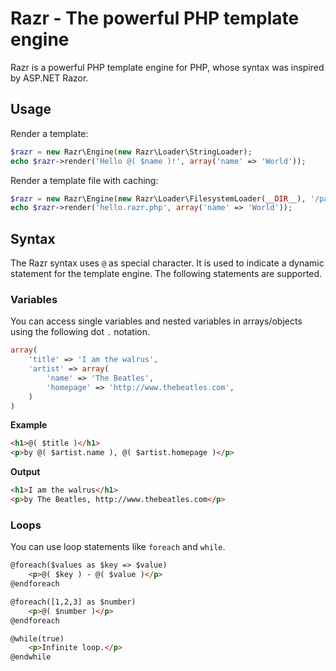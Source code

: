 # Razr - The powerful PHP template engine

Razr is a powerful PHP template engine for PHP, whose syntax was inspired by ASP.NET Razor.

## Usage

Render a template:

```php
$razr = new Razr\Engine(new Razr\Loader\StringLoader);
echo $razr->render('Hello @( $name )!', array('name' => 'World'));
```

Render a template file with caching:

```php
$razr = new Razr\Engine(new Razr\Loader\FilesystemLoader(__DIR__), '/path/to/cache');
echo $razr->render('hello.razr.php', array('name' => 'World'));
```

## Syntax

The Razr syntax uses `@` as special character. It is used to indicate a dynamic statement for the template engine. The following statements are supported.

### Variables

You can access single variables and nested variables in arrays/objects using the following dot `.` notation.

```php
array(
    'title' => 'I am the walrus',
    'artist' => array(
        'name' => 'The Beatles',
        'homepage' => 'http://www.thebeatles.com',
    )
)
```

**Example**

```html
<h1>@( $title )</h1>
<p>by @( $artist.name ), @( $artist.homepage )</p>
```

**Output**

```html
<h1>I am the walrus</h1>
<p>by The Beatles, http://www.thebeatles.com</p>
```

### Loops

You can use loop statements like `foreach` and `while`.

```html
@foreach($values as $key => $value)
    <p>@( $key ) - @( $value )</p>
@endforeach

@foreach([1,2,3] as $number)
    <p>@( $number )</p>
@endforeach

@while(true)
    <p>Infinite loop.</p>
@endwhile
```